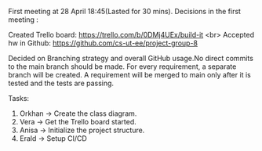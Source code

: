 First meeting at 28 April 18:45(Lasted for 30 mins).
Decisions in the first meeting : 

Created Trello board:  https://trello.com/b/0DMj4UEx/build-it <br\>
Accepted hw in Github:  https://github.com/cs-ut-ee/project-group-8

Decided on Branching strategy and overall GitHub usage.No direct commits to the main branch should be made. For every requirement, a separate branch will be created. A requirement will be merged to main only after it is tested and the tests are passing.

Tasks:
1. Orkhan -> Create the class diagram. <br/>
2. Vera -> Get the Trello board started. <br/>
3. Anisa -> Initialize the project structure. <br/>
4. Erald -> Setup CI/CD
